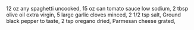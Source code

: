 12 oz any spaghetti uncooked,
15 oz can tomato sauce low sodium,
2 tbsp olive oil extra virgin,
5 large garlic cloves minced,
2 1/2 tsp salt,
Ground black pepper to taste,
2 tsp oregano dried,
Parmesan cheese grated,
